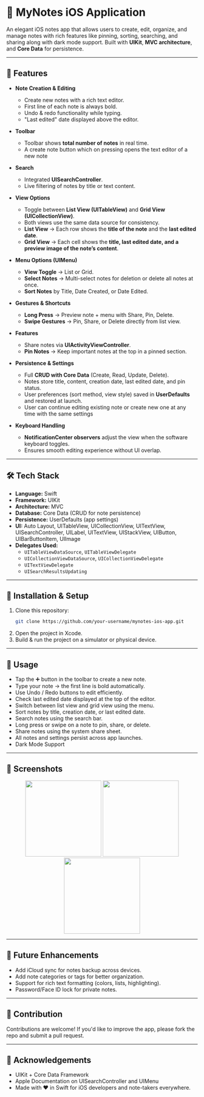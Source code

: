 # 📝 MyNotes iOS Application  

An elegant iOS notes app that allows users to create, edit, organize, and manage notes with rich features like pinning, sorting, searching, and sharing along with dark mode support. Built with **UIKit**, **MVC architecture**, and **Core Data** for persistence.  

---

## 🚀 Features  

- **Note Creation & Editing**
  - Create new notes with a rich text editor.  
  - First line of each note is always bold.  
  - Undo & redo functionality while typing.  
  - "Last edited" date displayed above the editor.  

- **Toolbar**  
  - Toolbar shows **total number of notes** in real time.
  - A create note button which on pressing opens the text editor of a new note  

- **Search**
  - Integrated **UISearchController**.  
  - Live filtering of notes by title or text content.  

- **View Options**
  - Toggle between **List View (UITableView)** and **Grid View (UICollectionView)**.  
  - Both views use the same data source for consistency.
  - **List View** → Each row shows the **title of the note** and the **last edited date**.  
  - **Grid View** → Each cell shows the **title, last edited date, and a preview image of the note’s content**.    

- **Menu Options (UIMenu)**
  - **View Toggle** → List or Grid.  
  - **Select Notes** → Multi-select notes for deletion or delete all notes at once.
  - **Sort Notes** by Title, Date Created, or Date Edited.  

- **Gestures & Shortcuts**
  - **Long Press** → Preview note + menu with Share, Pin, Delete.  
  - **Swipe Gestures** → Pin, Share, or Delete directly from list view.
 
- **Features**
  - Share notes via **UIActivityViewController**.    
  - **Pin Notes** → Keep important notes at the top in a pinned section.  

- **Persistence & Settings**
  - Full **CRUD with Core Data** (Create, Read, Update, Delete).  
  - Notes store title, content, creation date, last edited date, and pin status.  
  - User preferences (sort method, view style) saved in **UserDefaults** and restored at launch.
  - User can continue editing existing note or create new one at any time with the same settings  

- **Keyboard Handling**
  - **NotificationCenter observers** adjust the view when the software keyboard toggles.  
  - Ensures smooth editing experience without UI overlap.  

---

## 🛠 Tech Stack  

- **Language:** Swift  
- **Framework:** UIKit  
- **Architecture:** MVC  
- **Database:** Core Data (CRUD for note persistence)  
- **Persistence:** UserDefaults (app settings)  
- **UI:** Auto Layout, UITableView, UICollectionView, UITextView, UISearchController, UILabel, UITextView, UIStackView, UIButton, UIBarButtonItem, UIImage 
- **Delegates Used:**  
  - `UITableViewDataSource`, `UITableViewDelegate`  
  - `UICollectionViewDataSource`, `UICollectionViewDelegate`  
  - `UITextViewDelegate`  
  - `UISearchResultsUpdating`  

---

## 📲 Installation & Setup  

1. Clone this repository:  
   ```bash
   git clone https://github.com/your-username/mynotes-ios-app.git
2. Open the project in Xcode.
3. Build & run the project on a simulator or physical device.

---

## 🎯 Usage

- Tap the ➕ button in the toolbar to create a new note.
- Type your note → the first line is bold automatically.
- Use Undo / Redo buttons to edit efficiently.
- Check last edited date displayed at the top of the editor.
- Switch between list view and grid view using the menu.
- Sort notes by title, creation date, or last edited date.
- Search notes using the search bar.
- Long press or swipe on a note to pin, share, or delete.
- Share notes using the system share sheet.
- All notes and settings persist across app launches.
- Dark Mode Support

---

## 📸 Screenshots

<p align="center"> <img src="screenshots/list.png" width="200"> <img src="screenshots/grid.png" width="200"> <img src="screenshots/editor.png" width="200"> </p>

---

## 🔮 Future Enhancements

- Add iCloud sync for notes backup across devices.
- Add note categories or tags for better organization.
- Support for rich text formatting (colors, lists, highlighting).
- Password/Face ID lock for private notes.

---

## 🤝 Contribution

Contributions are welcome! If you'd like to improve the app, please fork the repo and submit a pull request.

---

## 🙏 Acknowledgements

- UIKit + Core Data Framework
- Apple Documentation on UISearchController and UIMenu
- Made with ❤️ in Swift for iOS developers and note-takers everywhere.

